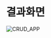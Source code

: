 # 결과화면
![CRUD_APP](https://github.com/gyurin-n/Project_CrudApp_gyurin/assets/148441346/d702dec2-944f-434b-b6cb-d9ea5676ba97)
